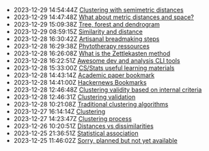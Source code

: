 * 2023-12-29 14:54:44Z [Clustering with semimetric distances](../17)
* 2023-12-29 14:47:48Z [What about metric distances and space?](../16)
* 2023-12-29 15:09:38Z [Tree, forest and dendrogram](../18)
* 2023-12-29 08:59:15Z [Similarity and distance](../3)
* 2023-12-28 16:30:42Z [Artisanal breadmaking steps](../15)
* 2023-12-28 16:29:38Z [Phytotherapy ressources](../14)
* 2023-12-28 16:26:08Z [What is the Zettlekasten method](../1)
* 2023-12-28 16:22:51Z [Awesome dev and analysis CLI tools](../13)
* 2023-12-28 15:33:00Z [CS/Stats useful learning materials](../12)
* 2023-12-28 14:43:14Z [Academic paper bookmark](../11)
* 2023-12-28 14:41:00Z [Hackernews Bookmarks](../8)
* 2023-12-28 12:46:48Z [Clustering validity based on internal criteria](../10)
* 2023-12-28 12:46:31Z [Clustering validation](../9)
* 2023-12-28 10:21:08Z [Traditional clustering algorithms](../7)
* 2023-12-27 16:14:14Z [Clustering](../5)
* 2023-12-27 14:23:47Z [Clustering process](../6)
* 2023-12-26 10:20:51Z [Distances vs dissimilarities](../4)
* 2023-12-25 21:36:51Z [Statistical association](../2)
* 2023-12-25 11:46:02Z [Sorry, planned but not yet available](../0)
